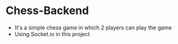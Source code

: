# Chess-Backend

- It's a simple chess game in which 2 players can play the game
- Using Socket.io in this project 

